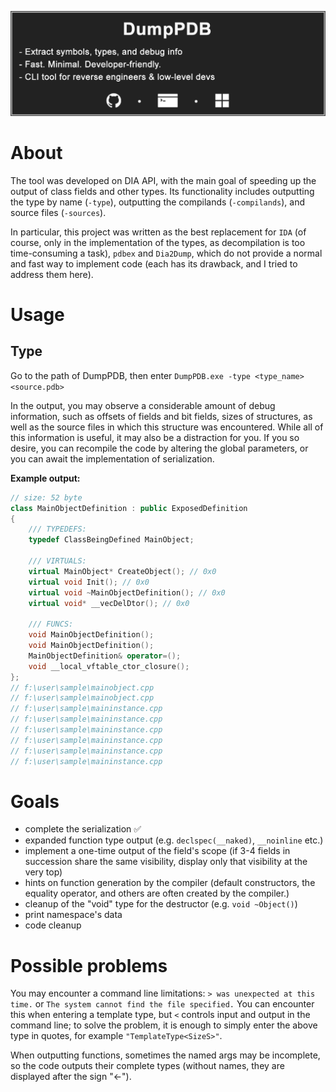 ![DumpPDB banner](/images/readme_header.png)

# About
The tool was developed on DIA API, with the main goal of speeding up the output of class fields and other types.
Its functionality includes outputting the type by name (`-type`), outputting the compilands (`-compilands`), and source files (`-sources`).

In particular, this project was written as the best replacement for `IDA` (of course, only in the implementation of the types, as decompilation is too time-consuming a task), `pdbex` and `Dia2Dump`, which do not provide a normal and fast way to implement code (each has its drawback, and I tried to address them here).

# Usage
## Type
Go to the path of DumpPDB, then enter `DumpPDB.exe -type <type_name> <source.pdb>`

In the output, you may observe a considerable amount of debug information, such as offsets of fields and bit fields, sizes of structures, as well as the source files in which this structure was encountered. 
While all of this information is useful, it may also be a distraction for you. 
If you so desire, you can recompile the code by altering the global parameters, or you can await the implementation of serialization.

**Example output:**
``` cpp
// size: 52 byte
class MainObjectDefinition : public ExposedDefinition
{
    /// TYPEDEFS:
    typedef ClassBeingDefined MainObject;

    /// VIRTUALS:
    virtual MainObject* CreateObject(); // 0x0
    virtual void Init(); // 0x0
    virtual void ~MainObjectDefinition(); // 0x0
    virtual void* __vecDelDtor(); // 0x0

    /// FUNCS:
    void MainObjectDefinition();
    void MainObjectDefinition();
    MainObjectDefinition& operator=();
    void __local_vftable_ctor_closure();
};
// f:\user\sample\mainobject.cpp
// f:\user\sample\mainobject.cpp
// f:\user\sample\maininstance.cpp
// f:\user\sample\maininstance.cpp
// f:\user\sample\maininstance.cpp
// f:\user\sample\maininstance.cpp
// f:\user\sample\maininstance.cpp
// f:\user\sample\maininstance.cpp
```

# Goals
- complete the serialization ✅
- expanded function type output (e.g. `declspec(__naked)`, `__noinline` etc.)
- implement a one-time output of the field's scope (if 3-4 fields in succession share the same visibility, display only that visibility at the very top)
- hints on function generation by the compiler (default constructors, the equality operator, and others are often created by the compiler.)
- cleanup of the "void" type for the destructor (e.g. `void ~Object()`)
- print namespace's data
- code cleanup

# Possible problems
You may encounter a command line limitations: `> was unexpected at this time.` or `The system cannot find the file specified.` 
You can encounter this when entering a template type, but `<` controls input and output in the command line; to solve the problem, it is enough to simply enter the above type in quotes, for example `"TemplateType<SizeS>"`.

When outputting functions, sometimes the named args may be incomplete, so the code outputs their complete types (without names, they are displayed after the sign "<-").
